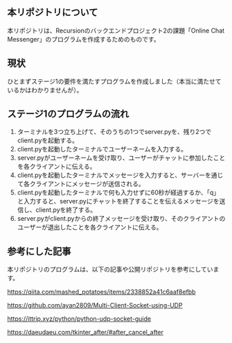 ## 本リポジトリについて

本リポジトリは、Recursionのバックエンドプロジェクト2の課題「Online Chat Messenger」のプログラムを作成するためのものです。

## 現状

ひとまずステージ1の要件を満たすプログラムを作成しました（本当に満たせているかはわかりませんが）。

## ステージ1のプログラムの流れ

1. ターミナルを3つ立ち上げて、そのうちの1つでserver.pyを、残り2つでclient.pyを起動する。
2. client.pyを起動したターミナルでユーザーネームを入力する。
3. server.pyがユーザーネームを受け取り、ユーザーがチャットに参加したことを各クライアントに伝える。
4. client.pyを起動したターミナルでメッセージを入力すると、サーバーを通じて各クライアントにメッセージが送信される。
5. client.pyを起動したターミナルで何も入力せずに60秒が経過するか、「q」と入力すると、server.pyにチャットを終了することを伝えるメッセージを送信し、client.pyを終了する。
6. server.pyがclient.pyからの終了メッセージを受け取り、そのクライアントのユーザーが退出したことを各クライアントに伝える。

## 参考にした記事

本リポジトリのプログラムは、以下の記事や公開リポジトリを参考にしています。

https://qiita.com/mashed_potatoes/items/2338852a41c6aaf8efbb

https://github.com/ayan2809/Multi-Client-Socket-using-UDP

https://ittrip.xyz/python/python-udp-socket-guide

https://daeudaeu.com/tkinter_after/#after_cancel_after
